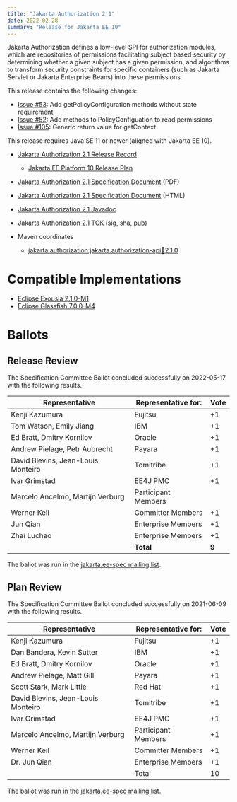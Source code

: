```yaml
---
title: "Jakarta Authorization 2.1"
date: 2022-02-28
summary: "Release for Jakarta EE 10"
---
```

Jakarta Authorization defines a low-level SPI for authorization modules, which are repositories of permissions
facilitating subject based security by determining whether a given subject has a given permission, and algorithms
to transform security constraints for specific containers (such as Jakarta Servlet or Jakarta Enterprise Beans) into
these permissions.

This release contains the following changes:

* [Issue #53](https://github.com/jakartaee/authorization/issues/53): Add getPolicyConfiguration methods without state requirement
* [Issue #52](https://github.com/jakartaee/authorization/issues/52): Add methods to PolicyConfiguation to read permissions
* [Issue #105](https://github.com/jakartaee/authorization/issues/105): Generic return value for getContext  


This release requires Java SE 11 or newer (aligned with Jakarta EE 10).

* [Jakarta Authorization 2.1 Release Record](https://projects.eclipse.org/projects/ee4j.jacc/releases/2.1)
  * [Jakarta EE Platform 10 Release Plan](https://eclipse-ee4j.github.io/jakartaee-platform/jakartaee10/JakartaEE10ReleasePlan)
* [Jakarta Authorization 2.1 Specification Document](./jakarta-authorization-spec-2.1.pdf) (PDF)
* [Jakarta Authorization 2.1 Specification Document](./jakarta-authorization-spec-2.1.html) (HTML)
* [Jakarta Authorization 2.1 Javadoc](./apidocs)
* [Jakarta Authorization 2.1 TCK](https://download.eclipse.org/jakartaee/authorization/2.1/jakarta-authorization-tck-2.1.0.zip) ([sig](https://download.eclipse.org/jakartaee/authorization/2.1/jakarta-authorization-tck-2.1.0.zip.sig),  [sha](https://download.eclipse.org/jakartaee/authorization/2.1/jakarta-authorization-tck-2.1.0.zip.sha256),  [pub](https://raw.githubusercontent.com/jakartaee/specification-committee/master/jakartaee-spec-committee.pub))

* Maven coordinates
  * [jakarta.authorization:jakarta.authorization-api:jar:2.1.0](https://search.maven.org/artifact/jakarta.authorization/jakarta.authorization-api/2.1.0/jar)


# Compatible Implementations

* [Eclipse Exousia 2.1.0-M1](https://github.com/eclipse-ee4j/exousia/releases/download/2.1.0-M1-RELEASE/exousia-2.1.0-M1.jar)
* [Eclipse Glassfish 7.0.0-M4](https://github.com/eclipse-ee4j/glassfish/releases/download/7.0.0-M4/glassfish-7.0.0-M4.zip)

# Ballots

## Release Review

The Specification Committee Ballot concluded successfully on 2022-05-17 with the following results.

| Representative                                 | Representative for: | Vote    |
|------------------------------------------------|---------------------|---------|
| Kenji Kazumura                                 | Fujitsu             |    +1   |
| Tom Watson, Emily Jiang                        | IBM                 |    +1   |
| Ed Bratt, Dmitry Kornilov                      | Oracle              |    +1   |
| Andrew Pielage, Petr Aubrecht                  | Payara              |    +1   |
| David Blevins, Jean-Louis Monteiro             | Tomitribe           |    +1   |
| Ivar Grimstad                                  | EE4J PMC            |    +1   |
| Marcelo Ancelmo, Martijn Verburg               | Participant Members |         |
| Werner Keil                                    | Committer Members   |    +1   |
| Jun Qian                                       | Enterprise Members  |    +1   |
| Zhai Luchao                                    | Enterprise Members  |    +1   |
|                                                | **Total**           |  **9**  |

The ballot was run in the [jakarta.ee-spec mailing list](https://www.eclipse.org/lists/jakarta.ee-spec/msg02484.html).

## Plan Review

The Specification Committee Ballot concluded successfully on 2021-06-09 with the following results.

| Representative                                 | Representative for: | Vote |
|------------------------------------------------|---------------------|------|
| Kenji Kazumura                                 | Fujitsu             |  +1  |
| Dan Bandera, Kevin Sutter                      | IBM                 |  +1  |
| Ed Bratt, Dmitry Kornilov                      | Oracle              |  +1  |
| Andrew Pielage, Matt Gill                      | Payara              |  +1  |
| Scott Stark, Mark Little                       | Red Hat             |  +1  |
| David Blevins, Jean-Louis Monteiro             | Tomitribe           |  +1  |
| Ivar Grimstad                                  | EE4J PMC            |  +1  |
| Marcelo Ancelmo, Martijn Verburg               | Participant Members |  +1  |
| Werner Keil                                    | Committer Members   |  +1  |
| Dr. Jun Qian                                   | Enterprise Members  |  +1  |
|                                                | Total               |  10  |

The ballot was run in the [jakarta.ee-spec mailing list](https://www.eclipse.org/lists/jakarta.ee-spec/msg01802.html).
